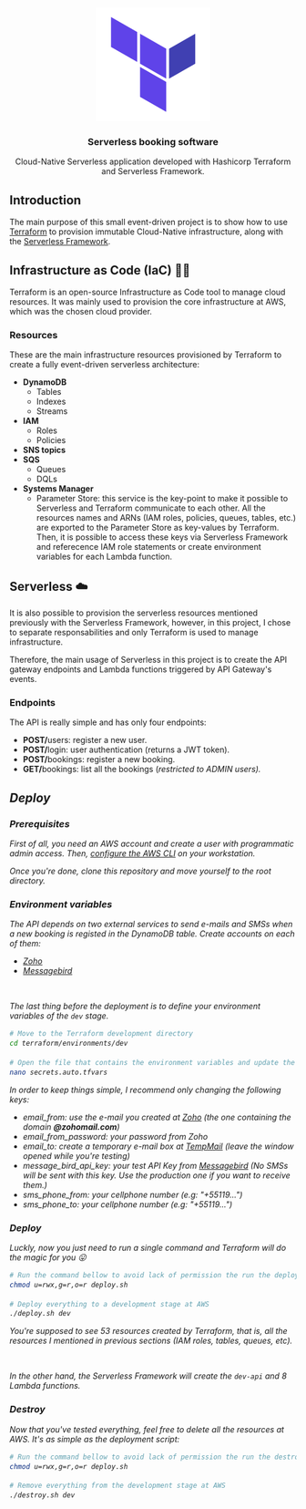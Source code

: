 <p align="center">
  <img alt="Terraform" title="Terraform logo" src="./assets/logo-terraform.png" width="200px" />
</p>

<h3 align="center">
  Serverless booking software
</h3>

<p align="center">Cloud-Native Serverless application developed with Hashicorp Terraform and Serverless Framework.</p>

## Introduction

The main purpose of this small event-driven project is to show how to use <a href="https://www.terraform.io/">Terraform</a> to provision immutable Cloud-Native infrastructure, along with the <a href="https://www.serverless.com/">Serverless Framework</a>.

## Infrastructure as Code (IaC) 👷🏻

Terraform is an open-source Infrastructure as Code tool to manage cloud resources. It was mainly used to provision the core infrastructure at AWS, which was the chosen cloud provider. <br />

### Resources

These are the main infrastructure resources provisioned by Terraform to create a fully event-driven serverless architecture:

- <b>DynamoDB</b>
  - Tables
  - Indexes
  - Streams
- <b>IAM</b>
  - Roles
  - Policies
- <b>SNS topics</b>
- <b>SQS</b>
  - Queues
  - DQLs
- <b>Systems Manager</b>
  - Parameter Store: this service is the key-point to make it possible to Serverless and Terraform communicate to each other. All the resources names and ARNs (IAM roles, policies, queues, tables, etc.) are exported to the Parameter Store as key-values by Terraform. Then, it is possible to access these keys via Serverless Framework and referecence IAM role statements or create environment variables for each Lambda function.

## Serverless ☁️

It is also possible to provision the serverless resources mentioned previously with the Serverless Framework, however, in this project, I chose to separate responsabilities and only Terraform is used to manage infrastructure. <br />

Therefore, the main usage of Serverless in this project is to create the API gateway endpoints and Lambda functions triggered by API Gateway's events.

### Endpoints

The API is really simple and has only four endpoints:

- <b>POST/</b>users: register a new user.
- <b>POST/</b>login: user authentication (returns a JWT token).
- <b>POST/</b>bookings: register a new booking.
- <b>GET/</b>bookings: list all the bookings (<i>restricted to ADMIN users<i>).


## Deploy

### Prerequisites

First of all, you need an AWS account and create a user with programmatic admin access. Then, <a href="https://docs.aws.amazon.com/cli/latest/userguide/cli-configure-files.html">configure the AWS CLI</a> on your workstation.
<br/>

Once you're done, clone this repository and move yourself to the root directory.

### Environment variables

The API depends on two external services to send e-mails and SMSs when a new booking is registed in the DynamoDB table. Create accounts on each of them:
  - <a href="https://www.zoho.com/pt-br/">Zoho</a>
  - <a href="https://messagebird.com/en/">Messagebird</a>

<br />

The last thing before the deployment is to define your environment variables of the `dev` stage.

```bash
# Move to the Terraform development directory
cd terraform/environments/dev

# Open the file that contains the environment variables and update the values
nano secrets.auto.tfvars
```

In order to keep things simple, I recommend only changing the following keys:
  - email_from: use the e-mail you created at <a href="https://www.zoho.com/pt-br/">Zoho</a> (the one containing the domain <b>@zohomail.com</b>)
  - email_from_password: your password from Zoho
  - email_to: create a temporary e-mail box at <a href="https://temp-mail.org/pt/">TempMail</a> (leave the window opened while you're testing)
  - message_bird_api_key: your test API Key from <a href="https://messagebird.com/en/">Messagebird</a> (No SMSs will be sent with this key. Use the production one if you want to receive them.)
  - sms_phone_from: your cellphone number (e.g: "+55119...")
  - sms_phone_to: your cellphone number (e.g: "+55119...")

### Deploy

Luckly, now you just need to run a single command and Terraform will do the magic for you 😛
```bash
# Run the command bellow to avoid lack of permission the run the deploy shell script
chmod u=rwx,g=r,o=r deploy.sh

# Deploy everything to a development stage at AWS
./deploy.sh dev
```

You're supposed to see 53 resources created by Terraform, that is, all the resources I mentioned in previous sections (IAM roles, tables, queues, etc).

<br />

In the other hand, the Serverless Framework will create the `dev-api` and 8 Lambda functions.

### Destroy

Now that you've tested everything, feel free to delete all the resources at AWS. It's as simple as the deployment script:
```bash
# Run the command bellow to avoid lack of permission the run the destroy shell script
chmod u=rwx,g=r,o=r deploy.sh

# Remove everything from the development stage at AWS
./destroy.sh dev
```
